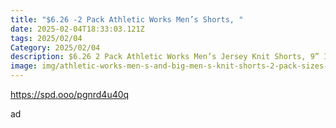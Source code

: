 ```yaml
---
title: "$6.26 -2 Pack Athletic Works Men’s Shorts, "
date: 2025-02-04T18:33:03.121Z
tags: 2025/02/04
Category: 2025/02/04
description: $6.26 2 Pack Athletic Works Men’s Jersey Knit Shorts, 9” Inseam
image: img/athletic-works-men-s-and-big-men-s-knit-shorts-2-pack-sizes-s-3xl_d484b5f2-64a2-4fb4-bc74-dc28b38eb357.6a0a4b7c9f60637d0b1128b948fc78f9.jpeg
---
```

https://spd.ooo/pgnrd4u40q

a﻿d